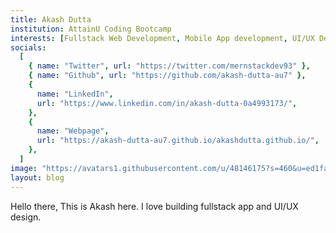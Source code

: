 ```yaml
---
title: Akash Dutta
institution: AttainU Coding Bootcamp
interests: [Fullstack Web Development, Mobile App development, UI/UX Design]
socials:
  [
    { name: "Twitter", url: "https://twitter.com/mernstackdev93" },
    { name: "Github", url: "https://github.com/akash-dutta-au7" },
    {
      name: "LinkedIn",
      url: "https://www.linkedin.com/in/akash-dutta-0a4993173/",
    },
    {
      name: "Webpage",
      url: "https://akash-dutta-au7.github.io/akashdutta.github.io/",
    },
  ]
image: "https://avatars1.githubusercontent.com/u/48146175?s=460&u=ed1faa196d085cc42ebd085f7393c102c7fed557&v=4"
layout: blog
---
```


Hello there, This is Akash here. I love building fullstack app and UI/UX design.
